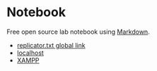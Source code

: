  # Notebook

Free open source lab notebook using [Markdown](https://en.wikipedia.org/wiki/Markdown).

 - [replicator.txt global link](https://raw.githubusercontent.com/LafeLabs/notebook/main/php/replicator.txt)
 - [localhost](http://localhost/)
 - [XAMPP](https://www.apachefriends.org/)